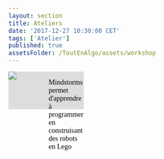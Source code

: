 ```yaml
---
layout: section
title: Ateliers
date: '2017-12-27 10:30:00 CET'
tags: ['Atelier']
published: true
assetsFolder: /ToutEnAlgo/assets/workshop
---
```


<div style="width:150;height:75;border-color:white;background-color:#dddddd;">
  <div style="width:75;float:left;">
    <a alt="mindstorms" href="mindstorms"><img src="{{page.assetsFolder}}/logo-mindstorms-150x150.png" /></a>
  </div>

  <div style="width:70;margin-left:5px;float:left;">
  <p style="color:black;font-family:Verdana;">
    Mindstorms permet d'apprendre à programmer en construisant des robots en Lego
  </p>
  </div>

  <div style="clear: both;">
  </div>

</div>
